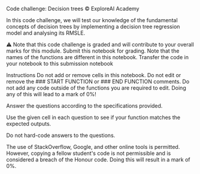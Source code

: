 Code challenge: Decision trees
© ExploreAI Academy

In this code challenge, we will test our knowledge of the fundamental concepts of decision trees by implementing a decision tree regression model and analysing its RMSLE.

⚠️ Note that this code challenge is graded and will contribute to your overall marks for this module. Submit this notebook for grading. Note that the names of the functions are different in this notebook. Transfer the code in your notebook to this submission notebook

Instructions
Do not add or remove cells in this notebook. Do not edit or remove the ### START FUNCTION or ### END FUNCTION comments. Do not add any code outside of the functions you are required to edit. Doing any of this will lead to a mark of 0%!

Answer the questions according to the specifications provided.

Use the given cell in each question to see if your function matches the expected outputs.

Do not hard-code answers to the questions.

The use of StackOverflow, Google, and other online tools is permitted. However, copying a fellow student's code is not permissible and is considered a breach of the Honour code. Doing this will result in a mark of 0%.